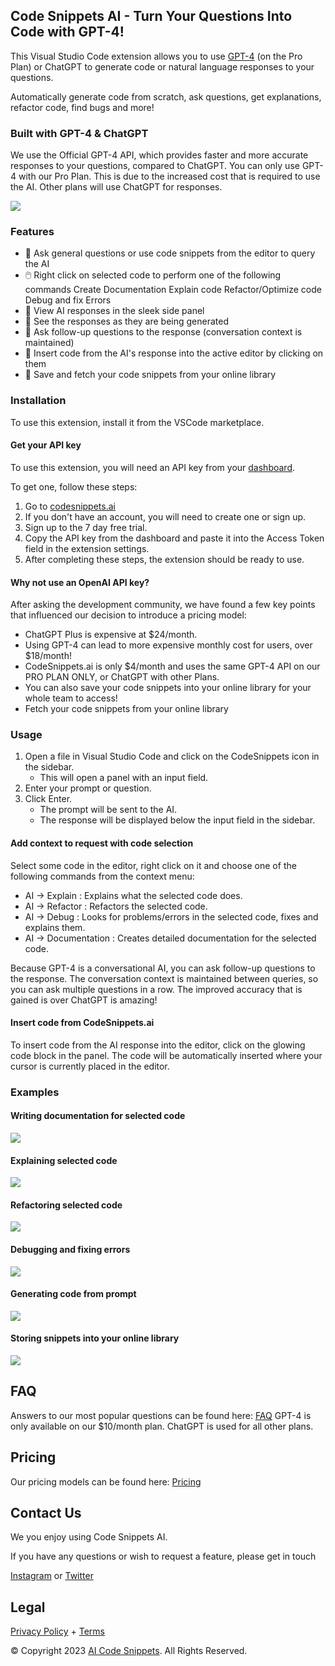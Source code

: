 ## Code Snippets AI - Turn Your Questions Into Code with GPT-4!

This Visual Studio Code extension allows you to use [GPT-4](https://openai.com/product/gpt-4) (on the Pro Plan) or ChatGPT to generate code or natural language responses to your questions.

Automatically generate code from scratch, ask questions, get explanations, refactor code, find bugs and more!

### Built with GPT-4 & ChatGPT
We use the Official GPT-4 API, which provides faster and more accurate responses to your questions, compared to ChatGPT.
You can only use GPT-4 with our Pro Plan. This is due to the increased cost that is required to use the AI. Other plans will use ChatGPT for responses.

![](https://codesnippets.ai/assets/images/gifs/GenerateGPT.gif)

### Features

- 🙋 Ask general questions or use code snippets from the editor to query the AI
- 🖱️ Right click on selected code to perform one of the following commands
    Create Documentation
    Explain code
    Refactor/Optimize code
    Debug and fix Errors
- 🔬 View AI responses in the sleek side panel
- 👀 See the responses as they are being generated
- 💬 Ask follow-up questions to the response (conversation context is maintained)
- 📝 Insert code from the AI's response into the active editor by clicking on them
- 💾 Save and fetch your code snippets from your online library 


### Installation

To use this extension, install it from the VSCode marketplace.


#### Get your API key

To use this extension, you will need an API key from your [dashboard](https://codesnippets.ai/). 

To get one, follow these steps:

1. Go to [codesnippets.ai](https://codesnippets.ai/)
2. If you don't have an account, you will need to create one or sign up.
3. Sign up to the 7 day free trial.
4. Copy the API key from the dashboard and paste it into the Access Token field in the extension settings.
5. After completing these steps, the extension should be ready to use.

#### Why not use an OpenAI API key?

After asking the development community, we have found a few key points that influenced our decision to introduce a pricing model:
- ChatGPT Plus is expensive at $24/month.
- Using GPT-4 can lead to more expensive monthly cost for users, over $18/month!
- CodeSnippets.ai is only $4/month and uses the same GPT-4 API on our PRO PLAN ONLY, or ChatGPT with other Plans.
- You can also save your code snippets into your online library for your whole team to access!
- Fetch your code snippets from your online library


### Usage

1. Open a file in Visual Studio Code and click on the CodeSnippets icon in the sidebar.
    - This will open a panel with an input field.
2. Enter your prompt or question.
3. Click Enter. 
    - The prompt will be sent to the AI. 
    - The response will be displayed below the input field in the sidebar.
        
#### Add context to request with code selection

Select some code in the editor, right click on it and choose one of the following commands from the context menu:

- AI -> Explain : Explains what the selected code does.
- AI -> Refactor : Refactors the selected code.
- AI -> Debug : Looks for problems/errors in the selected code, fixes and explains them.
- AI -> Documentation : Creates detailed documentation for the selected code.

Because GPT-4 is a conversational AI, you can ask follow-up questions to the response. The conversation context is maintained between queries, so you can ask multiple questions in a row. The improved accuracy that is gained is over ChatGPT is amazing!


#### Insert code from CodeSnippets.ai

To insert code from the AI response into the editor, click on the glowing code block in the panel. The code will be automatically inserted where your cursor is currently placed in the editor.

### Examples

#### Writing documentation for selected code

![](https://codesnippets.ai/assets/images/gifs/DocumentationGPT.gif)

#### Explaining selected code

![](https://codesnippets.ai/assets/images/gifs/ExplainGPT.gif)

#### Refactoring selected code

![](https://codesnippets.ai/assets/images/gifs/RefactorGPT.gif)

#### Debugging and fixing errors

![](https://codesnippets.ai/assets/images/gifs/DebugGPT.gif)

#### Generating code from prompt

![](https://codesnippets.ai/assets/images/gifs/GenerateGPT.gif)


#### Storing snippets into your online library


![](https://codesnippets.ai/assets/images/gifs/SaveToLibrary.gif)


## FAQ
Answers to our most popular questions can be found here: [FAQ](https://codesnippets.ai/faq)
GPT-4 is only available on our $10/month plan.
ChatGPT is used for all other plans.

## Pricing
Our pricing models can be found here: [Pricing](https://codesnippets.ai/pricing)

## Contact Us
We you enjoy using Code Snippets AI. 

If you have any questions or wish to request a feature, please get in touch

[Instagram](https://instagram.com/codesnippets.ai) or [Twitter](https://twitter.com/codesnippets_ai)

## Legal
[Privacy Policy](https://codesnippets.ai/privacy) + [Terms](https://codesnippets.ai/terms)

© Copyright 2023 [AI Code Snippets](https://codesnippets.ai/). All Rights Reserved.